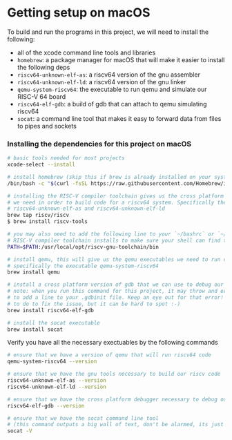 # Getting setup on macOS
To build and run the programs in this project, we will need to install the following:
- all of the xcode command line tools and libraries
- `homebrew`: a package manager for macOS that will make it easier to install the following deps
- `riscv64-unknown-elf-as`: a riscv64 version of the gnu assembler
- `riscv64-unknown-elf-ld`: a riscv64 version of the gnu linker
- `qemu-system-riscv64`: the executable to run qemu and simulate our RISC-V 64 board
- `riscv64-elf-gdb`: a build of gdb that can attach to qemu simulating riscv64
- `socat`: a command line tool that makes it easy to forward data from files to pipes and sockets

### Installing the dependencies for this project on macOS
```bash
# basic tools needed for most projects
xcode-select --install

# install homebrew (skip this if brew is already installed on your system)
/bin/bash -c "$(curl -fsSL https://raw.githubusercontent.com/Homebrew/install/HEAD/install.sh)"

# installing the RISC-V compiler toolchain gives us the cross platform builds of the gnu tools
# we need in order to build code for a riscv64 system. Specifically the executables
# riscv64-unknown-elf-as and riscv64-unknown-elf-ld
brew tap riscv/riscv
$ brew install riscv-tools

# you may also need to add the following line to your `~/bashrc` or `~/.zshrc` file depending on how the
# RISC-V compiler toolchain installs to make sure your shell can find those executables
PATH=$PATH:/usr/local/opt/riscv-gnu-toolchain/bin

# install qemu, this will give us the qemu executables we need to run our riscv64 code
# specifically the executable qemu-system-riscv64
brew install qemu

# install a cross platform version of gdb that we can use to debug our riscv64 programs
# note: when you run this command for this project, it may throw and error telling you that you need
# to add a line to your .gdbinit file. Keep an eye out for that error! It will tell you exactly what
# to do to fix the issue, but it can be hard to spot :-)
brew install riscv64-elf-gdb

# install the socat executable
brew install socat
```

Verify you have all the necessary exectuables by the following commands

```bash
# ensure that we have a version of qemu that will run riscv64 code
qemu-system-riscv64 --version

# ensure that we have the gnu tools necessary to build our riscv code
riscv64-unknown-elf-as --version
riscv64-unknown-elf-ld --version

# ensure that we have the cross platform debugger necessary to debug our programs
riscv64-elf-gdb --version

# ensure that we have the socat command line tool
# (this command outputs a big wall of text, don't be alarmed, its just a verbose program :shrug:)
socat -V
```
